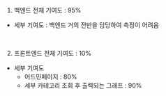 1. 백엔드 전체 기여도 : 95%
- 세부 기여도 : 백엔드 거의 전반을 담당하여 측정이 어려움

<br/>

2. 프론트엔드 전체 기여도 : 10%
- 세부 기여도
  * 어드민페이지 : 80%
  * 세부 카테고리 조회 후 출력되는 그래프 : 90%
